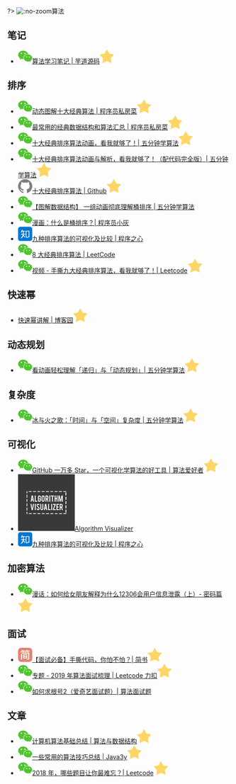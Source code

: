 ?> ![](https://notes.abelsu7.top/_media/algo.svg ':no-zoom')算法

## 笔记

- [![](logo/wechat.svg)算法学习笔记 | 芋道源码![](logo/star.svg)](https://mp.weixin.qq.com/s/4TAoEdo7rGlb_vRkAJUR4Q)

## 排序

* [![](logo/wechat.svg)动态图解十大经典算法 | 程序员私房菜![](logo/star.svg)](https://mp.weixin.qq.com/s/8HMVF-hrtRmJLD7kmPV1Hw)
* [![](logo/wechat.svg)最常用的经典数据结构和算法汇总 | 程序员私房菜![](logo/star.svg)](https://mp.weixin.qq.com/s/WIAVIlh1yIEUcbgoHtRsxw)
* [![](logo/wechat.svg)十大经典排序算法动画，看我就够了！| 五分钟学算法![](logo/star.svg)](https://mp.weixin.qq.com/s/A55a-V8k7JH28nJowmP4Bg)
* [![](logo/wechat.svg)十大经典排序算法动画与解析，看我就够了！（配代码完全版）| 五分钟学算法![](logo/star.svg)](https://mp.weixin.qq.com/s/vn3KiV-ez79FmbZ36SX9lg)
* [![](logo/github.svg)十大经典排序算法 | Github![](logo/star.svg)](https://github.com/hustcc/JS-Sorting-Algorithm)
* [![](logo/wechat.svg)【图解数据结构】 一组动画彻底理解桶排序 | 五分钟学算法](https://mp.weixin.qq.com/s/pSSQXRJFnePYNgB4QpysgA)
* [![](logo/wechat.svg)漫画：什么是桶排序？| 程序员小灰](https://mp.weixin.qq.com/s/qrboxA5SwN7AbAcpZ_dpNQ)
* [![](logo/zhihu.svg)九种排序算法的可视化及比较 | 程序之心](https://zhuanlan.zhihu.com/p/34421623)
* [![](logo/wechat.svg)8 大经典排序算法 | LeetCode](https://mp.weixin.qq.com/s/nm0zKpq824-6opBxfO2E5A)
* [![](logo/wechat.svg)视频 - 手撕九大经典排序算法，看我就够了！| Leetcode![](logo/star.svg)](https://mp.weixin.qq.com/s/wqebx4DoeZ-mqA-4uzyFGQ)

## 快速幂

- [快速幂讲解 | 博客园![](logo/star.svg)](https://www.cnblogs.com/CXCXCXC/p/4641812.html)

## 动态规划

- [![](logo/wechat.svg)看动画轻松理解「递归」与「动态规划」| 五分钟学算法![](logo/star.svg)](https://mp.weixin.qq.com/s/kFaJ_aYV7o-_8Ql3w4o1GA)

## 复杂度

- [![](logo/wechat.svg)冰与火之歌：「时间」与「空间」复杂度 | 五分钟学算法![](logo/star.svg)](https://mp.weixin.qq.com/s/nQ0aNLPcwb2enmrlqCsvOg)

## 可视化

* [![](logo/wechat.svg)GitHub 一万多 Star，一个可视化学算法的好工具 | 算法爱好者![](logo/star.svg)](https://mp.weixin.qq.com/s/-FiEnzjrSQBuAYWkZjZaZg)
* [![](logo/av.png ':size=16')Algorithm Visualizer](http://algorithm-visualizer.org  )
* [![](logo/zhihu.svg)九种排序算法的可视化及比较 | 程序之心](https://zhuanlan.zhihu.com/p/34421623)

## 加密算法

- [![](logo/wechat.svg)漫话：如何给女朋友解释为什么12306会用户信息泄露（上）- 密码篇![](logo/star.svg)](https://mp.weixin.qq.com/s/DkHlZs1HgZmGC9r7WaEDeQ)

## 面试

* [![](logo/jianshu.svg)【面试必备】手撕代码，你怕不怕？| 简书![](logo/star.svg)](https://www.jianshu.com/p/3f0cd7af370d)
* [![](logo/wechat.svg)专题 - 2019 年算法面试梳理 | Leetcode 力扣![](logo/star.svg)](https://mp.weixin.qq.com/s/bDTxZk_42Lb4olDFQE5n-g)
* [![](logo/wechat.svg)如何求根号2（爱奇艺面试题）| 算法面试题](https://mp.weixin.qq.com/s/NyOO6408rLN524vCB0-KhA)

## 文章

- [![](logo/wechat.svg)计算机算法基础总结 | 算法与数据结构![](logo/star.svg)](https://mp.weixin.qq.com/s/IASVo3QpX6ZCRdOsRZtSbA)
- [![](logo/wechat.svg)一些常用的算法技巧总结 | Java3y![](logo/star.svg)](https://mp.weixin.qq.com/s/zvRYUaR1SIuiCNy5ODuzjQ)
- [![](logo/wechat.svg)2018 年，哪些题目让你最难忘？| Leetcode![](logo/star.svg)](https://mp.weixin.qq.com/s/KdlKvHnzXJfkhiMNOwwCNA)